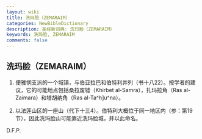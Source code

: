 ```yaml
---
layout: wiki
title: 洗玛脸（ZEMARAIM）
categories: NewBibleDictionary
description: 圣经新词典: 洗玛脸（ZEMARAIM）
keywords: 洗玛脸, ZEMARAIM
comments: false
---
```


## 洗玛脸（ZEMARAIM）

1. 便雅悯支派的一个城镇，与伯亚拉巴和伯特利并列（书十八22）。按学者的建议，它的可能地点包括桑拉废墟（Khirbet al-Samra），扎玛拉角（Ras al-Zaimara）和塔胡纳角（Ras al-Ta^h]u^na）。

2. 以法莲山区的一座山（代下十三4）。伯特利大概位于同一地区内（参：第19节），因此洗玛脸山可能靠近洗玛脸城，并以此命名。

D.F.P.









